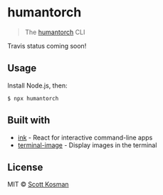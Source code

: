 # humantorch 

> The [humantorch](https://prayingmadness.github.io) CLI

Travis status coming soon!


## Usage

Install Node.js, then:

```
$ npx humantorch
```


## Built with

- [ink](https://github.com/vadimdemedes/ink) - React for interactive command-line apps
- [terminal-image](https://github.com/sindresorhus/terminal-image) - Display images in the terminal


## License

MIT © [Scott Kosman](https://prayingmadness.com)
